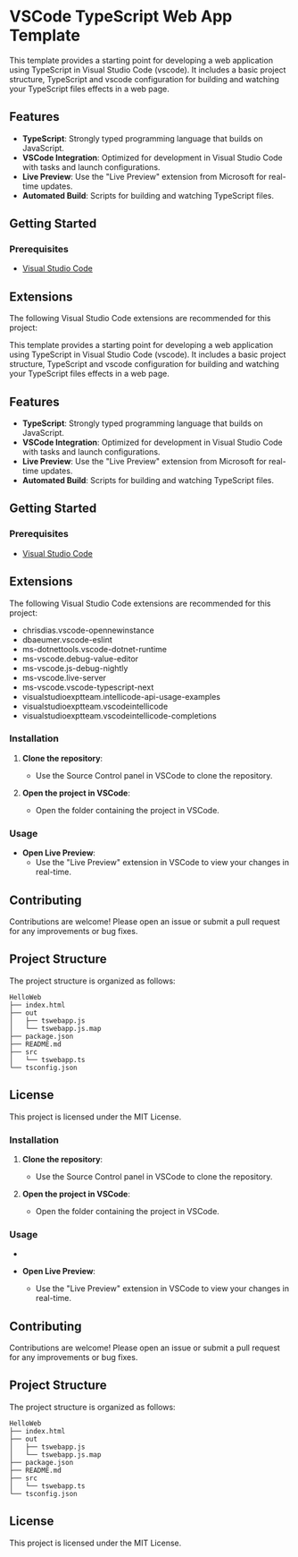 # VSCode TypeScript Web App Template

This template provides a starting point for developing a web application using TypeScript in Visual Studio Code (vscode). It includes a basic project structure, TypeScript and vscode configuration for building and watching your TypeScript files effects in a web page.

## Features

- **TypeScript**: Strongly typed programming language that builds on JavaScript.
- **VSCode Integration**: Optimized for development in Visual Studio Code with tasks and launch configurations.
- **Live Preview**: Use the "Live Preview" extension from Microsoft for real-time updates.
- **Automated Build**: Scripts for building and watching TypeScript files.




## Getting Started

### Prerequisites

- [Visual Studio Code](https://code.visualstudio.com/)

## Extensions

The following Visual Studio Code extensions are recommended for this project:



This template provides a starting point for developing a web application using TypeScript in Visual Studio Code (vscode). It includes a basic project structure, TypeScript and vscode configuration for building and watching your TypeScript files effects in a web page.

## Features

- **TypeScript**: Strongly typed programming language that builds on JavaScript.
- **VSCode Integration**: Optimized for development in Visual Studio Code with tasks and launch configurations.
- **Live Preview**: Use the "Live Preview" extension from Microsoft for real-time updates.
- **Automated Build**: Scripts for building and watching TypeScript files.

## Getting Started

### Prerequisites

- [Visual Studio Code](https://code.visualstudio.com/)

## Extensions

The following Visual Studio Code extensions are recommended for this project:

- chrisdias.vscode-opennewinstance
- dbaeumer.vscode-eslint
- ms-dotnettools.vscode-dotnet-runtime
- ms-vscode.debug-value-editor
- ms-vscode.js-debug-nightly
- ms-vscode.live-server
- ms-vscode.vscode-typescript-next
- visualstudioexptteam.intellicode-api-usage-examples
- visualstudioexptteam.vscodeintellicode
- visualstudioexptteam.vscodeintellicode-completions

### Installation

1. **Clone the repository**:
    - Use the Source Control panel in VSCode to clone the repository.

3. **Open the project in VSCode**:
    - Open the folder containing the project in VSCode.

### Usage

- **Open Live Preview**:
  - Use the "Live Preview" extension in VSCode to view your changes in real-time.

## Contributing

Contributions are welcome! Please open an issue or submit a pull request for any improvements or bug fixes.

## Project Structure
The project structure is organized as follows:

```plaintext
HelloWeb
├── index.html
├── out
│   ├── tswebapp.js
│   └── tswebapp.js.map
├── package.json
├── README.md
├── src
│   └── tswebapp.ts
└── tsconfig.json
```

## License

This project is licensed under the MIT License.





### Installation

1. **Clone the repository**:
   - Use the Source Control panel in VSCode to clone the repository.


3. **Open the project in VSCode**:
   - Open the folder containing the project in VSCode.

### Usage

-

- **Open Live Preview**:
  - Use the "Live Preview" extension in VSCode to view your changes in real-time.

## Contributing

Contributions are welcome! Please open an issue or submit a pull request for any improvements or bug fixes.

## Project Structure
The project structure is organized as follows:

```plaintext
HelloWeb
├── index.html
├── out
│   ├── tswebapp.js
│   └── tswebapp.js.map
├── package.json
├── README.md
├── src
│   └── tswebapp.ts
└── tsconfig.json
```


## License

This project is licensed under the MIT License.




